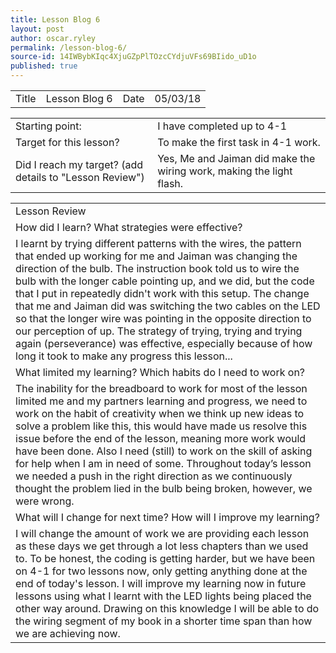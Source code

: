 ```yaml
---
title: Lesson Blog 6
layout: post
author: oscar.ryley
permalink: /lesson-blog-6/
source-id: 14IWBybKIqc4XjuGZpPlTOzcCYdjuVFs69BIido_uD1o
published: true
---
```

<table>
  <tr>
    <td>Title</td>
    <td>Lesson Blog 6</td>
    <td>Date</td>
    <td>05/03/18</td>
  </tr>
</table>


<table>
  <tr>
    <td>Starting point:</td>
    <td>I have completed up to 4-1</td>
  </tr>
  <tr>
    <td>Target for this lesson?</td>
    <td>To make the first task in 4-1 work.</td>
  </tr>
  <tr>
    <td>Did I reach my target? 
(add details to "Lesson Review")</td>
    <td> Yes, Me and Jaiman did make the wiring work, making the light flash.</td>
  </tr>
</table>


<table>
  <tr>
    <td>Lesson Review</td>
  </tr>
  <tr>
    <td>How did I learn? What strategies were effective? </td>
  </tr>
  <tr>
    <td>I learnt by trying different patterns with the wires, the pattern that ended up working for me and Jaiman was changing the direction of the bulb. The instruction book told us to wire the bulb with the longer cable pointing up, and we did, but the code that I put in repeatedly didn't work with this setup. The change that me and Jaiman did was switching the two cables on the LED so that the longer wire was pointing in the opposite direction to our perception of up. The strategy of trying, trying and trying again (perseverance) was effective, especially because of how long it took to make any progress this lesson... </td>
  </tr>
  <tr>
    <td>What limited my learning? Which habits do I need to work on? </td>
  </tr>
  <tr>
    <td>The inability for the breadboard to work for most of the lesson limited me and my partners learning and progress, we need to work on the habit of creativity when we think up new ideas to solve a problem like this, this would have made us resolve this issue before the end of the lesson, meaning more work would have been done. Also I need (still) to work on the skill of asking for help when I am in need of some. Throughout today’s lesson we needed a push in the right direction as we continuously thought the problem lied in the bulb being broken, however, we were wrong. </td>
  </tr>
  <tr>
    <td>What will I change for next time? How will I improve my learning?</td>
  </tr>
  <tr>
    <td>I will change the amount of work we are providing each lesson as these days we get through a lot less chapters than we used to. To be honest, the coding is getting harder, but we have been on 4-1 for two lessons now, only getting anything done at the end of today's lesson. I will improve my learning now in future lessons using what I learnt with the LED lights being placed the other way around. Drawing on this knowledge I will be able to do the wiring segment of my book in a shorter time span than how we are achieving now.  </td>
  </tr>
</table>


